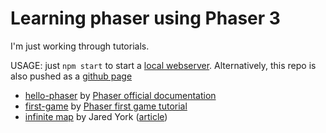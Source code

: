 
# Learning phaser using Phaser 3

I'm just working through tutorials.

USAGE: just `npm start` to start a [local webserver](http://localhost:8000/). 
Alternatively, this repo is also pushed as a [github page](https://terabaud.github.io/learn-phaser/)

 * [hello-phaser](hello-phaser/) by [Phaser official documentation](https://phaser.io/tutorials/getting-started-phaser3/part5)
 * [first-game](first-game/) by [Phaser first game tutorial](http://phaser.io/tutorials/making-your-first-phaser-3-game/part1)
 * [infinite map](infinite-map/) by Jared York ([article](https://yorkcs.com/2019/02/25/top-down-infinite-terrain-generation-with-phaser-3/))


